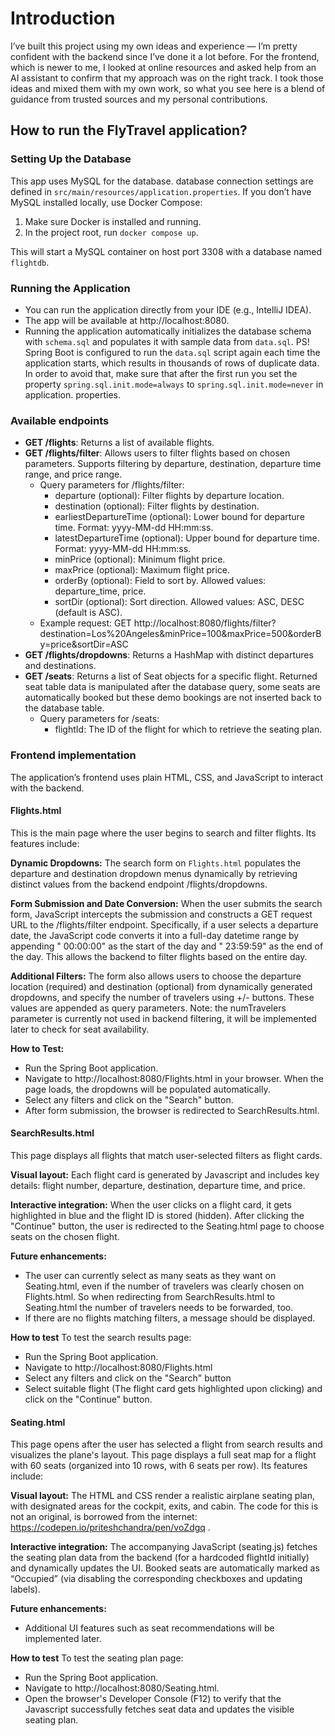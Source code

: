 # Introduction
I’ve built this project using my own ideas and experience — I’m pretty confident with the backend since I’ve done it 
a lot before. For the frontend, which is newer to me, I looked at online resources and asked help from an AI assistant 
to confirm that my approach was on the right track. I took those ideas and mixed them with my own work, so what you see here is a blend of guidance from trusted sources and my personal contributions.

## How to run the FlyTravel application?

### Setting Up the Database
This app uses MySQL for the database. database connection settings are defined in `src/main/resources/application.properties`. If you don’t have MySQL installed locally, use Docker Compose:
1. Make sure Docker is installed and running.
2. In the project root, run `docker compose up`.

This will start a MySQL container on host port 3308 with a database named `flightdb`.

### Running the Application
- You can run the application directly from your IDE (e.g., IntelliJ IDEA).
- The app will be available at http://localhost:8080.
- Running the application automatically initializes the database schema with `schema.sql` and populates it with 
  sample data from `data.sql`. PS! Spring Boot is configured to run the `data.sql` script again each time the 
  application starts, which results in thousands of rows of duplicate data. In order to avoid that, make sure that 
  after the first run you set the property `spring.sql.init.mode=always` to `spring.sql.init.mode=never` in application.
  properties.

### Available endpoints
- **GET /flights**: Returns a list of available flights.
- **GET /flights/filter**: Allows users to filter flights based on chosen parameters. Supports filtering by 
  departure, destination, departure time range, and price range.
  - Query parameters for /flights/filter:
    - departure (optional): Filter flights by departure location. 
    - destination (optional): Filter flights by destination. 
    - earliestDepartureTime (optional): Lower bound for departure time. Format: yyyy-MM-dd HH:mm:ss. 
    - latestDepartureTime (optional): Upper bound for departure time. Format: yyyy-MM-dd HH:mm:ss. 
    - minPrice (optional): Minimum flight price. 
    - maxPrice (optional): Maximum flight price. 
    - orderBy (optional): Field to sort by. Allowed values: departure_time, price. 
    - sortDir (optional): Sort direction. Allowed values: ASC, DESC (default is ASC).
  - Example request: GET http://localhost:8080/flights/filter?destination=Los%20Angeles&minPrice=100&maxPrice=500&orderBy=price&sortDir=ASC
- **GET /flights/dropdowns**: Returns a HashMap with distinct departures and destinations.
- **GET /seats**: Returns a list of Seat objects for a specific flight. Returned seat table data is manipulated 
  after the database query, some seats are automatically booked but these demo bookings are not inserted back to the 
  database table.
  - Query parameters for /seats:
    - flightId: The ID of the flight for which to retrieve the seating plan.


### Frontend implementation
The application’s frontend uses plain HTML, CSS, and JavaScript to interact with the backend.

#### Flights.html
This is the main page where the user begins to search and filter flights. Its features include:

**Dynamic Dropdowns:** The search form on `Flights.html` populates the departure and destination dropdown menus 
dynamically by retrieving distinct values from the backend endpoint /flights/dropdowns.

**Form Submission and Date Conversion:** When the user submits the search form, JavaScript intercepts the submission 
and constructs a GET request URL to the /flights/filter endpoint. Specifically, if a user selects a departure date, the JavaScript code converts it into a full-day datetime range by appending " 00:00:00" as the start of the day and " 23:59:59" as the end of the day. This allows the backend to filter flights based on the entire day.

**Additional Filters:** The form also allows users to choose the departure location (required) and destination 
(optional) from dynamically 
generated dropdowns, and specify the number of travelers using +/- buttons. These values are appended as query 
parameters. Note: the numTravelers parameter is currently not used in backend filtering, it will be implemented 
later to check for seat availability.

**How to Test:** 
- Run the Spring Boot application.
- Navigate to http://localhost:8080/Flights.html in your browser. When the page loads, the dropdowns will be 
populated automatically. 
- Select any filters and click on the "Search" button.
- After form submission, the browser is redirected to SearchResults.html.

#### SearchResults.html
This page displays all flights that match user-selected filters as flight cards. 

**Visual layout:** Each flight card is generated by Javascript and includes key details: flight number, departure, destination, departure time, and price. 

**Interactive integration:** When the user clicks on a flight card, it gets highlighted in blue and the flight ID is stored (hidden). After clicking the 
"Continue" button, the user is redirected to the Seating.html page to choose seats on the chosen flight.

**Future enhancements:**
- The user can currently select as many seats as they want on Seating.html, even if the number of travelers was 
  clearly chosen on Flights.html. So when redirecting from SearchResults.html to Seating.html the number of 
  travelers needs to be forwarded, too.
- If there are no flights matching filters, a message should be displayed.

**How to test**
To test the search results page:
- Run the Spring Boot application.
- Navigate to http://localhost:8080/Flights.html
- Select any filters and click on the "Search" button
- Select suitable flight (The flight card gets highlighted upon clicking) and click on the "Continue" button.

#### Seating.html
This page opens after the user has selected a flight from search results and visualizes the plane's layout. This 
page displays a full seat map for a flight with 60 seats (organized into 10 rows, with 6 seats per row). Its features 
include:

**Visual layout:** The HTML and CSS render a realistic airplane seating plan, with designated areas for the cockpit, 
exits, and cabin. The code for this is not an original, is borrowed from the internet: https://codepen.io/priteshchandra/pen/voZdgq .

**Interactive integration:** The accompanying JavaScript (seating.js) fetches the seating plan data from the backend (for a hardcoded flightId initially) and dynamically updates the UI. Booked seats are automatically marked as “Occupied” (via disabling the corresponding checkboxes and updating labels).

**Future enhancements:**
- Additional UI features such as seat recommendations will be implemented later.

**How to test** 
To test the seating plan page:
- Run the Spring Boot application.
- Navigate to http://localhost:8080/Seating.html.
- Open the browser's Developer Console (F12) to verify that the Javascript successfully fetches seat data and 
  updates the visible seating plan.
